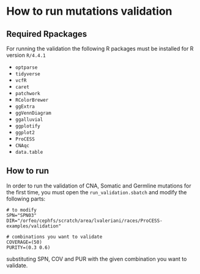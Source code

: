 # How to run mutations validation
## Required Rpackages
For running the validation the following R packages must be installed for R version `R/4.4.1`

- `optparse`
- `tidyverse`
- `vcfR`
- `caret`
- `patchwork`
- `RColorBrewer`
- `ggExtra`
- `ggVennDiagram`
- `ggalluvial`
- `ggplotify`
- `ggplot2`
- `ProCESS`
- `CNAqc`
- `data.table`


## How to run
In order to run the validation of CNA, Somatic and Germline mutations for the first time, you must open the `run_validation.sbatch` and modify the following parts:

```
# to modify
SPN="SPN03"
DIR="/orfeo/cephfs/scratch/area/lvaleriani/races/ProCESS-examples/validation"

# combinations you want to validate
COVERAGE=(50)
PURITY=(0.3 0.6)
```
substituting SPN, COV and PUR with the given combination you want to validate.


 <!-- In case you would like to run only some steps of the validation, you must specify which step to skip. Possible values are: `cna` (to skip rerunning CNA report), `somatic` (to skip rerunning somatic validation) and `germline` (to skip rerunning germline validation). Multiple values can be specified via commas. For example, if you want to run validation report only for CNAs, you simply have to run:

Eg.
```
sbatch run_validation.sbatch SPN03 50 0.3 somatic,germline
```
-->





